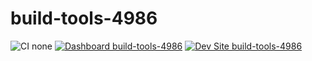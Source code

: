 # build-tools-4986

![CI none](https://img.shields.io/badge/ci-none-orange.svg)
[![Dashboard build-tools-4986](https://img.shields.io/badge/dashboard-build_tools_4986-yellow.svg)](https://dashboard.pantheon.io/sites/52cc399a-afc1-4c2a-80d5-32913c4607d1#dev/code)
[![Dev Site build-tools-4986](https://img.shields.io/badge/site-build_tools_4986-blue.svg)](http://dev-build-tools-4986.pantheonsite.io/)